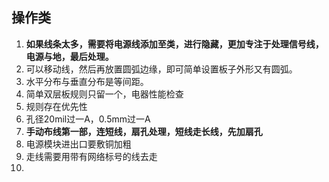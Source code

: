 ## 操作类

1. **如果线条太多，需要将电源线添加至类，进行隐藏，更加专注于处理信号线，电源与地，最后处理。**
2. 可以移动线，然后再放置圆弧边缘，即可简单设置板子外形又有圆弧。
3. 水平分布与垂直分布是等间距。
4. 简单双层板规则只留一个，电器性能检查
5. 规则存在优先性
6. 孔径20mil过一A，0.5mm过一A
7. **手动布线第一部，连短线，扇孔处理，短线走长线，先加扇孔**
8. 电源模块进出口要敷铜加粗
9. 走线需要用带有网络标号的线去走
10. 
